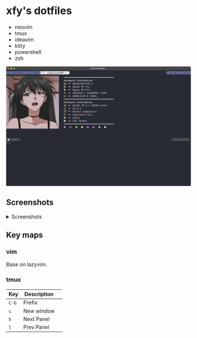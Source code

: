 # xfy's dotfiles

- neovim
- tmux
- ideavim
- kitty
- powershell
- zsh

![](./screenshots/macos.png)

## Screenshots

<details>
  <summary>Screenshots</summary>

![](./screenshots/on-macos-1.png)
![](./screenshots/macos-2.png)
![](./screenshots/macos-3.png)

</details>

## Key maps

### vim

Base on lazyvim.

### tmux

| Key   | Description |     |
| ----- | ----------- | --- |
| `C-b` | Prefix      |     |
| `c`   | New window  |     |
| `h`   | Next Panel  |     |
| `l`   | Prev Panel  |     |
